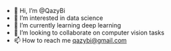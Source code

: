 - 👋 Hi, I’m @QazyBi
- 👀 I’m interested in data science
- 🌱 I’m currently learning deep learning
- 💞️ I’m looking to collaborate on computer vision tasks
- 📫 How to reach me qazybi@gmail.com

<!---
QazyBi/QazyBi is a ✨ special ✨ repository because its `README.md` (this file) appears on your GitHub profile.
You can click the Preview link to take a look at your changes.
--->
